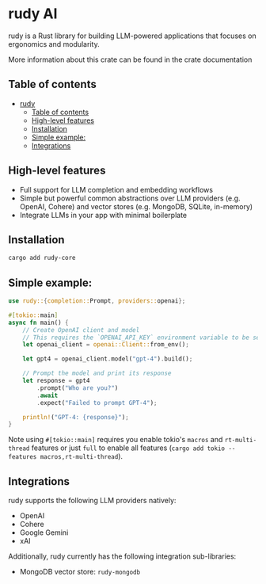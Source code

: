 # rudy AI
rudy is a Rust library for building LLM-powered applications that focuses on ergonomics and modularity.

More information about this crate can be found in the crate documentation
## Table of contents

- [rudy](#rudy)
  - [Table of contents](#table-of-contents)
  - [High-level features](#high-level-features)
  - [Installation](#installation)
  - [Simple example:](#simple-example)
  - [Integrations](#integrations)

## High-level features
- Full support for LLM completion and embedding workflows
- Simple but powerful common abstractions over LLM providers (e.g. OpenAI, Cohere) and vector stores (e.g. MongoDB, SQLite, in-memory)
- Integrate LLMs in your app with minimal boilerplate

## Installation
```bash
cargo add rudy-core
```

## Simple example:
```rust
use rudy::{completion::Prompt, providers::openai};

#[tokio::main]
async fn main() {
    // Create OpenAI client and model
    // This requires the `OPENAI_API_KEY` environment variable to be set.
    let openai_client = openai::Client::from_env();

    let gpt4 = openai_client.model("gpt-4").build();

    // Prompt the model and print its response
    let response = gpt4
        .prompt("Who are you?")
        .await
        .expect("Failed to prompt GPT-4");

    println!("GPT-4: {response}");
}
```
Note using `#[tokio::main]` requires you enable tokio's `macros` and `rt-multi-thread` features
or just `full` to enable all features (`cargo add tokio --features macros,rt-multi-thread`).

## Integrations
rudy supports the following LLM providers natively:
- OpenAI
- Cohere
- Google Gemini
- xAI

Additionally, rudy currently has the following integration sub-libraries:
- MongoDB vector store: `rudy-mongodb`
